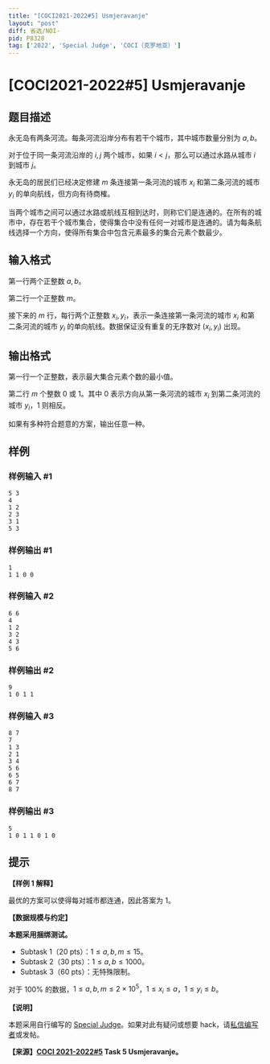 ```yaml
---
title: "[COCI2021-2022#5] Usmjeravanje"
layout: "post"
diff: 省选/NOI-
pid: P8328
tag: ['2022', 'Special Judge', 'COCI（克罗地亚）']
---
```

# [COCI2021-2022#5] Usmjeravanje
## 题目描述

永无岛有两条河流。每条河流沿岸分布有若干个城市，其中城市数量分别为 $a,b$。

对于位于同一条河流沿岸的 $i,j$ 两个城市，如果 $i \lt j$，那么可以通过水路从城市 $i$ 到城市 $j$。

永无岛的居民们已经决定修建 $m$ 条连接第一条河流的城市 $x_i$ 和第二条河流的城市 $y_i$ 的单向航线，但方向有待商榷。

当两个城市之间可以通过水路或航线互相到达时，则称它们是连通的。在所有的城市中，存在若干个城市集合，使得集合中没有任何一对城市是连通的。请为每条航线选择一个方向，使得所有集合中包含元素最多的集合元素个数最少。
## 输入格式

第一行两个正整数 $a,b$。

第二行一个正整数 $m$。

接下来的 $m$ 行，每行两个正整数 $x_i,y_i$，表示一条连接第一条河流的城市 $x_i$ 和第二条河流的城市 $y_i$ 的单向航线。数据保证没有重复的无序数对 $(x_i,y_i)$ 出现。
## 输出格式

第一行一个正整数，表示最大集合元素个数的最小值。

第二行 $m$ 个整数 $0$ 或 $1$。其中 $0$ 表示方向从第一条河流的城市 $x_i$ 到第二条河流的城市 $y_i$，$1$ 则相反。

如果有多种符合题意的方案，输出任意一种。
## 样例

### 样例输入 #1
```
5 3
4
1 2
2 3
3 1
5 3
```
### 样例输出 #1
```
1
1 1 0 0
```
### 样例输入 #2
```
6 6
4
1 2
3 2
4 3
5 6
```
### 样例输出 #2
```
9
1 0 1 1
```
### 样例输入 #3
```
8 7
7
1 3
2 1
3 4
5 6
6 5
6 7
8 7
```
### 样例输出 #3
```
5
1 0 1 1 0 1 0
```
## 提示

**【样例 1 解释】**

最优的方案可以使得每对城市都连通，因此答案为 $1$。

**【数据规模与约定】**

**本题采用捆绑测试。**

- Subtask 1（20 pts）：$1 \le a,b,m \le 15$。
- Subtask 2（30 pts）：$1 \le a,b \le 1000$。
- Subtask 3（60 pts）：无特殊限制。

对于 $100\%$ 的数据，$1 \le a,b,m \le 2 \times 10^5$，$1 \le x_i \le a$，$1 \le y_i \le b$。

**【说明】**

本题采用自行编写的 [Special Judge](https://www.luogu.com.cn/paste/uv2vgxxa)。如果对此有疑问或想要 hack，请[私信编写者](https://www.luogu.com.cn/chat?uid=137367)或发帖。

**【来源】[COCI 2021-2022#5](https://hsin.hr/coci/contest5_tasks.pdf) Task 5 Usmjeravanje。**
